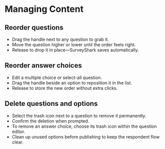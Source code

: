# Managing Content

## Reorder questions
- Drag the handle next to any question to grab it.
- Move the question higher or lower until the order feels right.
- Release to drop it in place—SurveyShark saves automatically.

## Reorder answer choices
- Edit a multiple choice or select-all question.
- Drag the handle beside an option to reposition it in the list.
- Release to store the new order without extra clicks.

## Delete questions and options
- Select the trash icon next to a question to remove it permanently.
- Confirm the deletion when prompted.
- To remove an answer choice, choose its trash icon within the question editor.
- Clean up unused options before publishing to keep the respondent flow clear.
